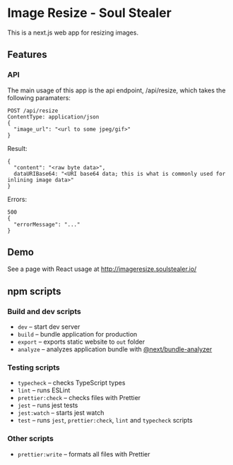 # Image Resize - Soul Stealer

This is a next.js web app for resizing images.

## Features
### API
The main usage of this app is the api endpoint, /api/resize, which takes the following paramaters:

```
POST /api/resize
ContentType: application/json
{
  "image_url": "<url to some jpeg/gif>"
}
```
Result:
```
{
  "content": "<raw byte data>",
  dataURIBase64: "<URI base64 data; this is what is commonly used for inlining image data>"
}
```
Errors: 
```
500
{
  "errorMessage": "..."
}
```

## Demo
See a page with React usage at http://imageresize.soulstealer.io/

## npm scripts

### Build and dev scripts

- `dev` – start dev server
- `build` – bundle application for production
- `export` – exports static website to `out` folder
- `analyze` – analyzes application bundle with [@next/bundle-analyzer](https://www.npmjs.com/package/@next/bundle-analyzer)

### Testing scripts

- `typecheck` – checks TypeScript types
- `lint` – runs ESLint
- `prettier:check` – checks files with Prettier
- `jest` – runs jest tests
- `jest:watch` – starts jest watch
- `test` – runs `jest`, `prettier:check`, `lint` and `typecheck` scripts

### Other scripts

- `prettier:write` – formats all files with Prettier
